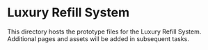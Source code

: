 # Luxury Refill System

This directory hosts the prototype files for the Luxury Refill System. Additional pages and assets will be added in subsequent tasks.
